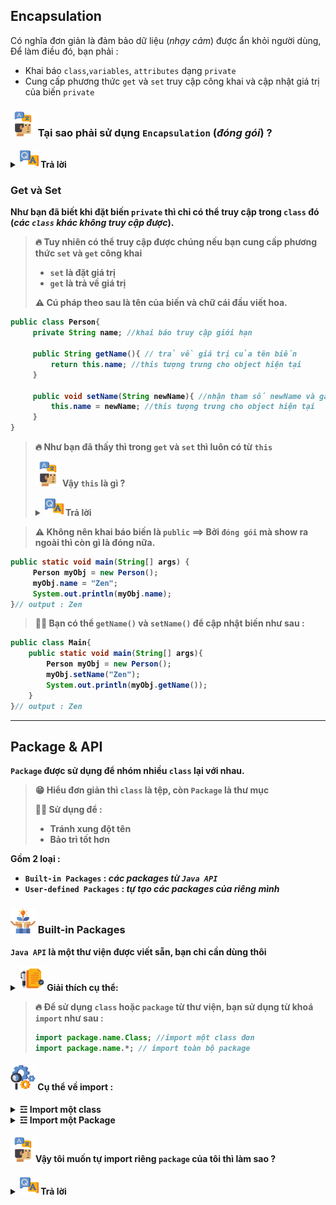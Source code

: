## Encapsulation

Có nghĩa đơn giản là đảm bảo dữ liệu (*nhạy cảm*) được ẩn khỏi người dùng, Để làm điều đó, bạn phải : 

- Khai báo `class`,`variables`, `attributes` dạng  `private`
- Cung cấp phương thức `get` và `set` truy cập công khai và cập nhật giá trị của biến `private` 

### ![Language Learningpng](https://raw.githubusercontent.com/Zenfection/Image/master/2021/02/02-14-14-12-Language%20Learning.png) Tại sao phải sử dụng `Encapsulation` (*đóng gói*) ?

<details>
<summary><b><img src="https://raw.githubusercontent.com/Zenfection/Image/master/2021/02/01-13-25-05-Questions%20And%20Answers.png"> Trả lời</summary>

<br>

- Kiểm soát tốt hơn `Attributes` và `Methods` của `Class`
- `Attributes` của `Class` có thể đặt ở chế độ `read-only` hay `write-only` (*nếu bạn sử dụng set & get*)
- Linh hoạt hơn, có thể thay đổi thành phần mã mà không ảnh hưởng các phần khác.
- Tăng độ bảo mật

</details>

### Get và Set

Như bạn đã biết khi đặt biến `private` thì chỉ có thể truy cập trong `class` đó (*các `class` khác không truy cập được*). 

> 🔥 Tuy nhiên có thể truy cập được chúng nếu bạn cung cấp phương thức `set` và `get` công khai
> 
> - `set` là đặt giá trị 
> - `get` là trả về giá trị
> 
> ⚠️ Cú pháp theo sau là tên của biến và chữ cái đầu viết hoa.

```java
public class Person{
     private String name; //khai báo truy cập giới hạn

     public String getName(){ // trả về giá trị của tên biến
         return this.name; //this tượng trưng cho object hiện tại
     }

     public void setName(String newName){ //nhận tham số newName và gán là biến name
         this.name = newName; //this tượng trưng cho object hiện tại
     }
}
```

> 🔥 Như bạn đã thấy thì trong `get` và `set` thì luôn có từ `this` 
> 
> ![Language Learningpng](https://raw.githubusercontent.com/Zenfection/Image/master/2021/02/02-14-14-12-Language%20Learning.png) Vậy `this` là gì ? 
> 
> <details>
> <summary><b><img src="https://raw.githubusercontent.com/Zenfection/Image/master/2021/02/01-13-25-05-Questions%20And%20Answers.png"> Trả lời</summary>
> 
> <br>
> 
> `this` nghĩa là nó, thực chất là một biến tham chiếu tới `object` hiện tại trong một `methods` hoặc `constructor`, có thể sử dụng để : 
> 
> - Gọi `constructor` | `method` | `object` của class hiện tại
> - Truyền một đối số trong lệnh gọi `method` hoặc `constructor`
> 
> </details>

> ⚠️ Không nên khai báo biến là `public` ==> Bởi `đóng gói` mà show ra ngoài thì còn gì là đóng nữa.

```java
public static void main(String[] args) {
     Person myObj = new Person();
     myObj.name = "Zen";
     System.out.println(myObj.name);
}// output : Zen
```

> 👨‍🚒 Bạn có thể `getName()` và `setName()` để cập nhật biến như sau : 

```java
public class Main{
    public static void main(String[] args){
        Person myObj = new Person();
        myObj.setName("Zen");
        System.out.println(myObj.getName());
    }
}// output : Zen
```

---

## Package & API

`Package` được sử dụng để nhóm nhiều `class` lại với nhau.

> 😁 Hiểu đơn giản thì `class` là tệp, còn `Package` là thư mục
> 
> 🧚‍♂️ Sử dụng để :
> 
> - Tránh xung đột tên
> - Bảo trì tốt hơn

Gồm 2 loại : 

- `Built-in Packages` : *các packages từ `Java API`*
- `User-defined Packages` :  *tự tạo các packages của riêng mình*

### ![Knowledge Growth.png](https://raw.githubusercontent.com/Zenfection/Image/master/2021/02/02-11-19-23-Knowledge%20Growth.png) Built-in Packages

`Java API` là một thư viện được viết sẵn, bạn chỉ cần dùng thôi

<details>
<summary><b><img src="https://raw.githubusercontent.com/Zenfection/Image/master/2021/02/02-11-21-10-Assignment.png"> Giải thích cụ thể:</b></summary>

<br>

Thư viện chứa các thành phần quản lí `input`, `database` và nhiều thứ khác, tham khảo tại trang web của [tại đây](https://docs.oracle.com/en/java/javase/15/docs/api/index.html)

![Ảnh chụp Màn hình 2021-02-06 lúc 22.05.04.png](https://raw.githubusercontent.com/Zenfection/Image/master/2021/02/06-22-05-10-A%CC%89nh%20chu%CC%A3p%20Ma%CC%80n%20hi%CC%80nh%202021-02-06%20lu%CC%81c%2022.05.04.png)

Thư viện được chia thành các `packages` và `classes` (*nghĩa là bạn chỉ cần import `class` thì nó sẽ có sẵn `method` và `attributes` được định sẵn*).

</details>

> 🔥 Để sử dụng `class` hoặc `package` từ thư viện, bạn sử dụng từ khoá `import` như sau : 
> 
> ```java
> import package.name.Class; //import một class đơn
> import package.name.*; // import toàn bộ package
> ```

#### ![ithubusercontent.com/Zenfection/Image/master/2021/02/02-11-21-10-Assignment.png](https://raw.githubusercontent.com/Zenfection/Image/master/2021/02/02-11-05-59-Know%20How.png) Cụ thể về import :

<details>
<summary><b>☲ Import một class</b></summary>

<br>

Ví dụ có một `class` là `Scanner` (*cho phép người dùng nhập từ bàn phím*) : Ta gõ Scanner và enter để nó tự `import` trong Vscode như sau: 

<img src="https://raw.githubusercontent.com/Zenfection/Image/master/2021/02/06-22-17-33-A%CC%89nh%20chu%CC%A3p%20Ma%CC%80n%20hi%CC%80nh%202021-02-06%20lu%CC%81c%2022.17.24.png" title="" alt="Ảnh chụp Màn hình 2021-02-06 lúc 22.17.24.png" width="500">

> 🔥 Chỉ cần enter là nó sẽ tự `import` vào
> Để sử dụng `class` `Scanner`, ta tạo một `Object` từ nó và sử dụng nó theo docs như sau: 
> 
> ```java
> import java.util.Scanner;
> class MyClass{
>    public static void main(String[] args) {
>        Scanner myObj = new Scanner(System.in);
>        System.out.println("Enter username");
> 
>        String userName = myObj.nextLine();
>        System.out.println("Username is: " + userName);
>    } 
> }//Output : nhập gì ra đó
> ```

</details>

<details>
<summary><b>☲ Import một Package</b></summary>

<br>

Như ví dụ trước, ta sử dụng `Scanner` từ gói `java.util`, vậy ta chỉ cần thêm `*` phía sau đó, có nghĩa là tất cả mọi thứ trong gói `java.util` như sau : 

```java
import java.util.*;
```

</details>

#### ![Language Learningpng](https://raw.githubusercontent.com/Zenfection/Image/master/2021/02/02-14-14-12-Language%20Learning.png)Vậy tôi muốn tự import riêng `package` của tôi thì làm sao ?

<details>
<summary><b><img src="https://raw.githubusercontent.com/Zenfection/Image/master/2021/02/01-13-25-05-Questions%20And%20Answers.png"> Trả lời</summary>

<br>

Thì bạn hãy tự tạo lấy `package` của riêng nhưng phải đặt nó trong thư mục lưu trữ nó, như này :

![Ảnh chụp Màn hình 2021-02-06 lúc 22.34.10.png](https://raw.githubusercontent.com/Zenfection/Image/master/2021/02/06-22-34-11-A%CC%89nh%20chu%CC%A3p%20Ma%CC%80n%20hi%CC%80nh%202021-02-06%20lu%CC%81c%2022.34.10.png)

> Sử dụng từ khoá `package` tử tạo một gói mới : 
> 
> ```java
> public mypack;
> class MyPackageClass {
>   public static void main(String[] args){
>       System.out.println("Đây là package của tôi!");  
>   }   
> }
> ```

Mở `Terminal` hoặc `CMD` 

```bash
javac -d . MyPackageClass.java
```

> Nó sẽ bắt buộc tạo ra 1 `MyPackageClass.java` nằm trong thư mục `mypack` như hình dưới đây : 

![Ảnh chụp Màn hình 2021-02-06 lúc 22.44.49.png](https://raw.githubusercontent.com/Zenfection/Image/master/2021/02/06-22-44-55-A%CC%89nh%20chu%CC%A3p%20Ma%CC%80n%20hi%CC%80nh%202021-02-06%20lu%CC%81c%2022.44.49.png)

> ⚠️ Hãy viết tên `Package` bằng chữ thường để tránh xung đột với tên `class`.
>
> Và bạn chỉ cần gọi `class` trong `package như sau` : 
>
> ```bash
> java mypack.MyPackageClass.java
> //output : Đây là package của tôi!
> ```

</details>



